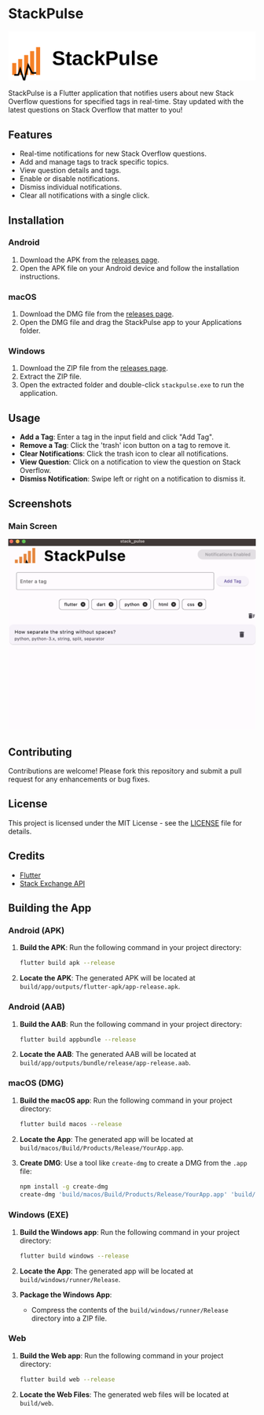 # StackPulse

![logo](assets/logo.svg)

StackPulse is a Flutter application that notifies users about new Stack Overflow questions for specified tags in real-time. Stay updated with the latest questions on Stack Overflow that matter to you!

## Features

- Real-time notifications for new Stack Overflow questions.
- Add and manage tags to track specific topics.
- View question details and tags.
- Enable or disable notifications.
- Dismiss individual notifications.
- Clear all notifications with a single click.

## Installation

### Android

1. Download the APK from the [releases page](https://github.com/mendelg/stackpulse/releases).
2. Open the APK file on your Android device and follow the installation instructions.

### macOS

1. Download the DMG file from the [releases page](https://github.com/mendelg/stackpulse/releases).
2. Open the DMG file and drag the StackPulse app to your Applications folder.

### Windows

1. Download the ZIP file from the [releases page](https://github.com/mendelg/stackpulse/releases).
2. Extract the ZIP file.
3. Open the extracted folder and double-click `stackpulse.exe` to run the application.

## Usage

- **Add a Tag**: Enter a tag in the input field and click "Add Tag".
- **Remove a Tag**: Click the 'trash' icon button on a tag to remove it.
- **Clear Notifications**: Click the trash icon to clear all notifications.
- **View Question**: Click on a notification to view the question on Stack Overflow.
- **Dismiss Notification**: Swipe left or right on a notification to dismiss it.

## Screenshots

### Main Screen
![Main Screen](screenshots/main_screen.png)

## Contributing

Contributions are welcome! Please fork this repository and submit a pull request for any enhancements or bug fixes.

## License

This project is licensed under the MIT License - see the [LICENSE](https://github.com/mendelg/stackpulse/blob/main/LICENSE) file for details.

## Credits

- [Flutter](https://flutter.dev/)
- [Stack Exchange API](https://api.stackexchange.com/)

## Building the App

### Android (APK)

1. **Build the APK**: Run the following command in your project directory:

    ```sh
    flutter build apk --release
    ```

2. **Locate the APK**: The generated APK will be located at `build/app/outputs/flutter-apk/app-release.apk`.

### Android (AAB)

1. **Build the AAB**: Run the following command in your project directory:

    ```sh
    flutter build appbundle --release
    ```

2. **Locate the AAB**: The generated AAB will be located at `build/app/outputs/bundle/release/app-release.aab`.

### macOS (DMG)

1. **Build the macOS app**: Run the following command in your project directory:

    ```sh
    flutter build macos --release
    ```

2. **Locate the App**: The generated app will be located at `build/macos/Build/Products/Release/YourApp.app`.

3. **Create DMG**: Use a tool like `create-dmg` to create a DMG from the `.app` file:

    ```sh
    npm install -g create-dmg
    create-dmg 'build/macos/Build/Products/Release/YourApp.app' 'build/macos/Build/Products/Release/'
    ```

### Windows (EXE)

1. **Build the Windows app**: Run the following command in your project directory:

    ```sh
    flutter build windows --release
    ```

2. **Locate the App**: The generated app will be located at `build/windows/runner/Release`.

3. **Package the Windows App**:
   - Compress the contents of the `build/windows/runner/Release` directory into a ZIP file.

### Web

1. **Build the Web app**: Run the following command in your project directory:

    ```sh
    flutter build web --release
    ```

2. **Locate the Web Files**: The generated web files will be located at `build/web`.
